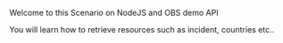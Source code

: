 
Welcome to this Scenario on NodeJS and OBS demo API 

You will learn how to retrieve resources such as incident, countries etc..
